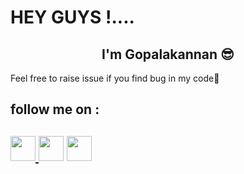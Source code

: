 # HEY GUYS !....
<h2 align='center'> <b> I'm Gopalakannan  😎 </b></h2>
Feel free to raise issue if you find bug in my code🤕


<h2> follow me on :<h2>
<a href ="https://twitter.com/gopalmsd5?s=09"><img src="https://www.freepnglogos.com/uploads/twitter-logo-png/twitter-msq-png-logo-10.png" width="40"  </a>
<a href ="https://www.linkedin.com/in/gopalakannan-p-574354206"><img src ="https://www.freepnglogos.com/uploads/linkedin-logo-png-transparent-background--27.png" width="40"  /></a>
<a href="https://www.instagram.com/tr_u_s_t_n_o_n_e/"><img src="https://www.freepnglogos.com/uploads/instagram-logos-png-images-free-download-2.png" width="40" /></a>